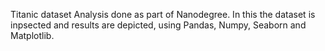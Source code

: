 Titanic dataset Analysis done as part of Nanodegree.
In this the dataset is inpsected and results are depicted, using Pandas, Numpy, Seaborn and Matplotlib.
